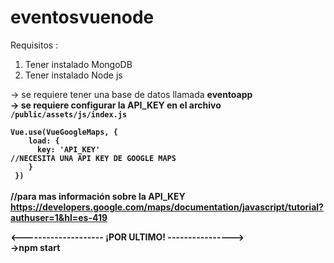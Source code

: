 # eventosvuenode
Requisitos :
1. Tener instalado MongoDB
2. Tener instalado Node js

-> se requiere tener una base de datos llamada <strong>eventoapp<strong><br>
-> se requiere configurar la API_KEY en el archivo <code>/public/assets/js/index.js</code><br>
<code>
Vue.use(VueGoogleMaps, { <br>
     &nbsp;&nbsp;  load: { <br>
       &nbsp;&nbsp;&nbsp;&nbsp; key:  'API_KEY' //NECESITA UNA API KEY DE GOOGLE MAPS <br>
     &nbsp;&nbsp; }<br>
})</code>
<br><br>
//para mas información sobre la API_KEY https://developers.google.com/maps/documentation/javascript/tutorial?authuser=1&hl=es-419

<-------------------- ¡POR ULTIMO! ----------------><br>
<strong>->npm start </strong>
